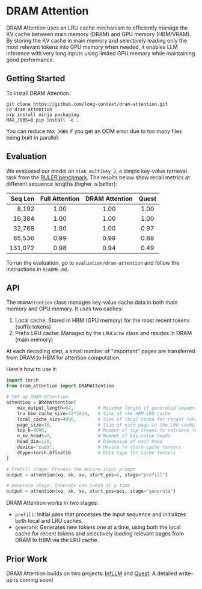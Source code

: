 # DRAM Attention

DRAM Attention uses an LRU cache mechanism to efficiently manage the KV cache between main memory (DRAM) and GPU memory (HBM/VRAM). By storing the KV cache in main memory and selectively loading only the most relevant tokens into GPU memory when needed, it enables LLM inference with very long inputs using limited GPU memory while maintaining good performance.

## Getting Started

To install DRAM Attention:
```
git clone https://github.com/long-context/dram-attention.git
cd dram-attention
pip install ninja packaging
MAX_JOBS=8 pip install -e .
```

You can reduce `MAX_JOBS` if you get an OOM error due to too many files being built in parallel.

## Evaluation

We evaluated our model on `niah_multikey_2`, a simple key-value retrieval task from the [RULER benchmark](https://arxiv.org/abs/2404.06654). The results below show recall metrics at different sequence lengths (higher is better):

| Seq Len | Full Attention | DRAM Attention | Quest |
|--------:|:-------------:|:--------------:|:-----:|
| 8,192   | 1.00         | 1.00           | 1.00  |
| 16,384  | 1.00         | 1.00           | 1.00  |
| 32,768  | 1.00         | 1.00           | 0.97  |
| 65,536  | 0.99         | 0.99           | 0.88  |
| 131,072 | 0.98         | 0.94           | 0.49  |

To run the evaluation, go to `evaluation/dram-attention` and follow the instructions in `README.md`.

## API
The `DRAMAttention` class manages key-value cache data in both main memory and GPU memory. It uses two caches:

1. Local cache: Stored in HBM (GPU memory) for the most recent tokens (suffix tokens)
2. Prefix LRU cache: Managed by the `LRUCache` class and resides in DRAM (main memory)

At each decoding step, a small number of "important" pages are transferred from DRAM to HBM for attention computation.

Here's how to use it:

```python
import torch
from dram_attention import DRAMAttention

# Set up DRAM Attention
attention = DRAMAttention(
    max_output_length=64,         # Maximum length of generated sequence
    lru_hbm_cache_size=32*1024,   # Size of the HBM LRU cache
    local_cache_size=4096,        # Size of local cache for recent tokens
    page_size=16,                 # Size of each page in the LRU cache
    top_k=4096,                   # Number of top tokens to retrieve from LRU cache
    n_kv_heads=8,                 # Number of key-value heads
    head_dim=128,                 # Dimension of each head
    device="cuda",                # Device to store cache tensors
    dtype=torch.bfloat16          # Data type for cache tensors
)

# Prefill stage: Process the entire input prompt
output = attention(xq, xk, xv, start_pos=0, stage="prefill")

# Generate stage: Generate one token at a time
output = attention(xq, xk, xv, start_pos=pos, stage="generate")
```
DRAM Attention works in two stages:
- `prefill`: Initial pass that processes the input sequence and initializes both local and LRU caches.
- `generate`: Generates new tokens one at a time, using both the local cache for recent tokens and selectively loading relevant pages from DRAM to HBM via the LRU cache.

## Prior Work

DRAM Attention builds on two projects: [InfLLM](https://github.com/thunlp/InfLLM) and [Quest](https://github.com/mit-han-lab/Quest). A detailed write-up is coming soon!